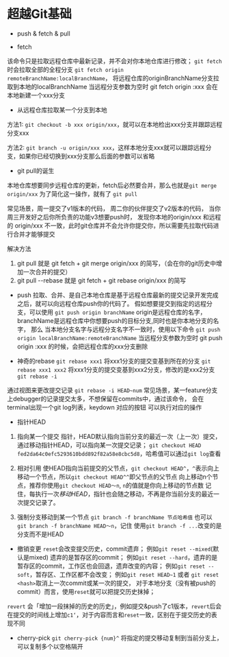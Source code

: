 # 超越Git基础 

- push & fetch & pull

- fetch

该命令只是拉取远程仓库中最新记录，并不会对你本地仓库进行修改；
`git fetch`时会拉取全部的全程分支
`git fetch origin remoteBranchName:localBranchName`， 将远程仓库的originBranchName分支拉取到本地的localBranchName
当远程分支参数为空时 git fetch origin  :xxx 会在本地新建一个xxx分支

- 从远程仓库拉取某一个分支到本地

方法1: `git checkout -b xxx origin/xxx`，就可以在本地检出xxx分支并跟踪远程分支xxx

方法2: `git branch -u origin/xxx xxx`，这样本地分支xxx就可以跟踪远程分支，如果你已经切换到xxx分支那么后面的参数可以省略

- git pull的诞生

本地仓库想要同步远程仓库的更新，fetch后必然要合并，那么也就是`git merge origin/xxx`
为了简化这一操作，就有了 `git pull`

常见场景，周一提交了v1版本的代码，
周二你的伙伴提交了v2版本的代码，
当你周三开发好之后你所负责的功能v3想要push时，
发现你本地的origin/xxx 和远程的 origin/xxx 不一致，此时git仓库并不会允许你提交你，所以需要先拉取代码进行合并才能够提交

解决方法
1. git pull 就是 git fetch + git merge origin/xxx 的简写，（会在你的git历史中增加一次合并的提交）
2. git pull --rebase 就是 git fetch + git rebase origin/xxx 的简写

- push
拉取、合并、是自己本地仓库是基于远程仓库最新的提交记录开发完成之后，就可以向远程仓库push你的代码了。
假如想要提交到指定的远程分支，可以使用
`git push origin branchName` origin是远程仓库的名字，branchName是远程仓库中你想要push的目标分支,同时也是你本地分支的名字，
那么 当本地分支名字与远程分支名字不一致时，使用以下命令
`git push origin localBranchName:remoteBranchName`
当远程分支参数为空时 git push origin :xxx 的时候，会把远程仓库的xxx分支删除

- 神奇的rebase
`git rebase xxx1` 将xxx1分支的提交变基到所在的分支
`git rebase xxx1 xxx2` 将xxx1分支的提交变基到xxx2分支，修改的是xxx2分支
`git rebase -i`

通过视图来更改提交记录
`git rebase -i HEAD~num` 
常见场景，某一feature分支上debugger的记录提交太多，不想保留在commits中，通过该命令，
会在terminal出现一个git log列表，keydown 对应的按钮 可以执行对应的操作


- 指针HEAD

1. 指向某一个提交
指针，HEAD默认指向当前分支的最近一次（上一次）提交，通过移动指针HEAD，可以指向某一次提交记录；
`git checkout HEAD fed2da64c0efc5293610bdd892f82a58e8cbc5d8`，哈希值可以通过`git log`查看

2. 相对引用
使HEAD指向当前提交的父节点，`git checkout HEAD^`，`^`表示向上移动一个节点，所以`git checkout HEAD^^`即父节点的父节点
向上移动n个节点，推荐你使用`git checkout HEAD～n`, `n`的值就是你向上移动的节点数
记住，每执行一次*移动HEAD*，指针也会随之移动，不再是你当前分支的最近一次提交记录了。

3. 强制分支移动到某一个节点
`git branch -f branchName 节点哈希值` 也可以 `git branch -f branchName HEAD～n`，记住 使用`git branch -f ...`改变的是分支而不是HEAD

- 撤销变更
`reset`会改变提交历史，commit遗弃；
例如`git reset --mixed`(默认是mixed) 遗弃的是暂存区的commit；
例如`git reset --hard`，遗弃的是暂存区的commit，工作区也会回退，遗弃改变的内容；
例如`git reset --soft`，暂存区、工作区都不会改变；
例如`git reset HEAD~1` 或者 `git reset <hash>`取消上一次commit或某一次的提交，
对于本地分支（没有被push的commit）而言，使用`reset`就可以把提交历史抹掉；

`revert` 会「增加一段抹掉的历史的历史」，例如提交&push了c1版本，`revert`后会在提交的时间线上增加`c1‘`，对于内容而言和`reset`一致，区别在于提交历史的表现不同

- cherry-pick
`git cherry-pick {num}^` 将指定的提交移动复制到当前分支上，可以复制多个以空格隔开


